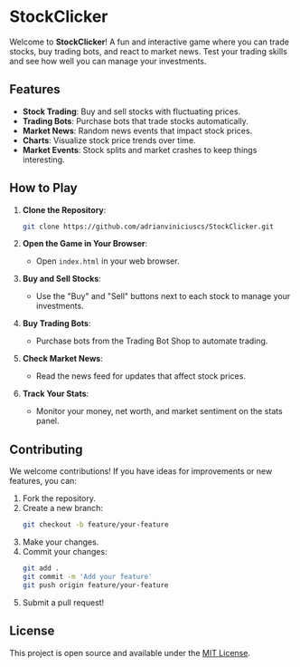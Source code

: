 # StockClicker
Welcome to **StockClicker**! A fun and interactive game where you can trade stocks, buy trading bots, and react to market news. Test your trading skills and see how well you can manage your investments.

## Features

- **Stock Trading**: Buy and sell stocks with fluctuating prices.
- **Trading Bots**: Purchase bots that trade stocks automatically.
- **Market News**: Random news events that impact stock prices.
- **Charts**: Visualize stock price trends over time.
- **Market Events**: Stock splits and market crashes to keep things interesting.

## How to Play

1. **Clone the Repository**:
   ```bash
   git clone https://github.com/adrianviniciuscs/StockClicker.git
   ```
2. **Open the Game in Your Browser**:
   - Open `index.html` in your web browser.

3. **Buy and Sell Stocks**:
   - Use the "Buy" and "Sell" buttons next to each stock to manage your investments.

4. **Buy Trading Bots**:
   - Purchase bots from the Trading Bot Shop to automate trading.

5. **Check Market News**:
   - Read the news feed for updates that affect stock prices.

6. **Track Your Stats**:
   - Monitor your money, net worth, and market sentiment on the stats panel.

## Contributing
We welcome contributions! If you have ideas for improvements or new features, you can:

1. Fork the repository.
2. Create a new branch:
   ```bash
   git checkout -b feature/your-feature
   ```
3. Make your changes.
4. Commit your changes:
   ```bash
   git add .
   git commit -m 'Add your feature'
   git push origin feature/your-feature
   ```
5. Submit a pull request!

## License
This project is open source and available under the [MIT License](LICENSE).
